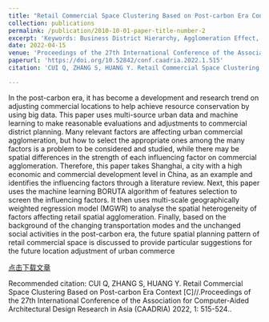 ```yaml
---
title: "Retail Commercial Space Clustering Based on Post-carbon Era Context: A Case Study of Shanghai"
collection: publications
permalink: /publication/2010-10-01-paper-title-number-2
excerpt: 'Keywords: Business District Hierarchy, Agglomeration Effect, Spatial Variability, Multi-scale Geographically Weighted Regression Model, Machine Learning, Big Data Analysis, SDG 8, SDG 12'
date: 2022-04-15
venue: 'Proceedings of the 27th International Conference of the Association for Computer-Aided Architectural Design Research in Asia (CAADRIA) 2022'
paperurl: 'https://doi.org/10.52842/conf.caadria.2022.1.515'
citation: 'CUI Q, ZHANG S, HUANG Y. Retail Commercial Space Clustering Based on Post-carbon Era Context [C]//.Proceedings of the 27th International Conference of the Association for Computer-Aided Architectural Design Research in Asia (CAADRIA) 2022, 1: 515-524.'

---
```

In the post-carbon era, it has become a development and research trend on adjusting commercial locations to help achieve resource conservation by using big data. This paper uses multi-source urban data and machine learning to make reasonable evaluations and adjustments to commercial district planning. Many relevant factors are
affecting urban commercial agglomeration, but how to select the appropriate ones among the many factors is a problem to be considered and studied, while there may be spatial differences in the strength of each influencing factor on commercial agglomeration. Therefore, this paper takes Shanghai, a city with a high economic and commercial development level in China, as an example and identifies the influencing factors through a literature review. Next, this paper uses the machine learning BORUTA algorithm of features selection to screen the influencing factors. It then uses multi-scale geographically weighted regression model (MGWR) to analyse the spatial heterogeneity of factors affecting retail spatial agglomeration. Finally, based on the background of the changing transportation modes and the unchanged social activities in the post-carbon era, the future spatial planning pattern of retail commercial space is discussed to provide particular suggestions for the future location adjustment of urban commerce

[点击下载文章](http://papers.cumincad.org/data/works/att/caadria2022_325.pdf)

Recommended citation: CUI Q, ZHANG S, HUANG Y. Retail Commercial Space Clustering Based on Post-carbon Era Context [C]//.Proceedings of the 27th International Conference of the Association for Computer-Aided Architectural Design Research in Asia (CAADRIA) 2022, 1: 515-524..
